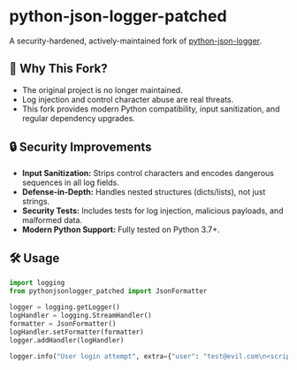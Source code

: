 # python-json-logger-patched

A security-hardened, actively-maintained fork of [python-json-logger](https://github.com/madzak/python-json-logger).

## 🚀 Why This Fork?

- The original project is no longer maintained.
- Log injection and control character abuse are real threats.
- This fork provides modern Python compatibility, input sanitization, and regular dependency upgrades.

## 🔒 Security Improvements

- **Input Sanitization:** Strips control characters and encodes dangerous sequences in all log fields.
- **Defense-in-Depth:** Handles nested structures (dicts/lists), not just strings.
- **Security Tests:** Includes tests for log injection, malicious payloads, and malformed data.
- **Modern Python Support:** Fully tested on Python 3.7+.

## 🛠️ Usage

```python
import logging
from pythonjsonlogger_patched import JsonFormatter

logger = logging.getLogger()
logHandler = logging.StreamHandler()
formatter = JsonFormatter()
logHandler.setFormatter(formatter)
logger.addHandler(logHandler)

logger.info("User login attempt", extra={"user": "test@evil.com\n<script>alert(1)</script>"})